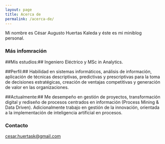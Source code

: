 ```yaml
---
layout: page
title: Acerca de
permalink: /acerca-de/
---
```


Mi nombre es César Augusto Huertas Kaleda y éste es mi miniblog personal.

### Más infomración

##Mis estudios:## Ingeniero Eléctrico y MSc in Analytics. 

##Perfil:## Habilidad en sistemas informáticos, análisis de información, aplicación de técnicas descriptivas, predictivas y prescriptivas para la toma de decisiones estratégicas, creación de ventajas competitivas y generación de valor en las organizaciones.

##Actualmente:## Me desempeño en gestión de proyectos, transformación digital y rediseño de procesos centrados en información (Process Mining & Data Driven). Adicionalmente trabajo en gestión de la innovación, orientada a la implementación de inteligencia artificial en procesos.

### Contacto

[cesar.huertask@gmail.com](mailto:cesar.huertask@gmail.com)

